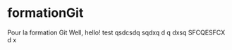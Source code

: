 formationGit
============

Pour la formation Git
Well, hello!
test
qsdcsdq
sqdxq
d
q
dxsq SFCQESFCX
d
x
